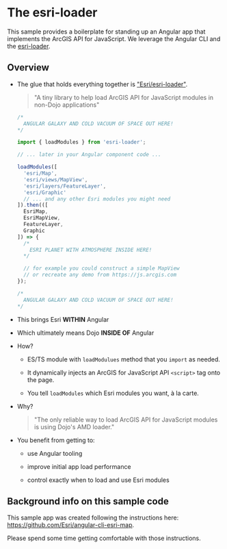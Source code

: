 # The esri-loader

This sample provides a boilerplate for standing up an Angular app that implements the ArcGIS API for JavaScript.  We leverage the Angular CLI and the [esri-loader](https://github.com/Esri/esri-loader).

## Overview

- The glue that holds everything together is ["Esri/esri-loader"](https://github.com/Esri/esri-loader).

  > "A tiny library to help load ArcGIS API for JavaScript modules in non-Dojo applications"

  ```ts
  /*
    ANGULAR GALAXY AND COLD VACUUM OF SPACE OUT HERE!
  */

  import { loadModules } from 'esri-loader';

  // ... later in your Angular component code ...

  loadModules([
    'esri/Map',
    'esri/views/MapView',
    'esri/layers/FeatureLayer',
    'esri/Graphic'
    // ... and any other Esri modules you might need
  ]).then(([
    EsriMap,
    EsriMapView,
    FeatureLayer,
    Graphic
  ]) => {
    /*
      ESRI PLANET WITH ATMOSPHERE INSIDE HERE!
    */

    // for example you could construct a simple MapView
    // or recreate any demo from https://js.arcgis.com
  });

  /*
    ANGULAR GALAXY AND COLD VACUUM OF SPACE OUT HERE!
  */
  ```

- This brings Esri **WITHIN** Angular

- Which ultimately means Dojo **INSIDE OF** Angular

- How?

  - ES/TS module with `loadModulues` method that you `import` as needed.

  - It dynamically injects an ArcGIS for JavaScript API `<script>` tag onto the page.

  - You tell `loadModules` which Esri modules you want, à la carte.

- Why?

  > "The only reliable way to load ArcGIS API for JavaScript modules is using Dojo's AMD loader."

- You benefit from getting to:

  - use Angular tooling

  - improve initial app load performance

  - control exactly when to load and use Esri modules

## Background info on this sample code

This sample app was created following the instructions here: https://github.com/Esri/angular-cli-esri-map.

Please spend some time getting comfortable with those instructions.
